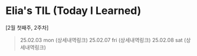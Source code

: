 Elia's TIL (Today I Learned)
===
[2월 첫째주, 2주차]
>25.02.03 mon (상세내역링크)
>25.02.07 fri (상세내역링크)
>25.02.08 sat (상세내역링크)
